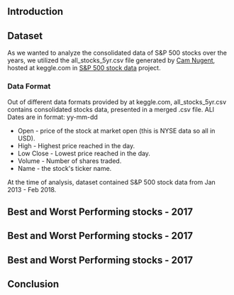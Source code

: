 ## Introduction

## Dataset
As we wanted to analyze the consolidated data of S&P 500 stocks over the years, we utilized the all_stocks_5yr.csv file generated by [Cam Nugent](https://github.com/CNuge), hosted at keggle.com in [S&P 500 stock data](https://www.kaggle.com/camnugent/sandp500) project. 

### Data Format
Out of different data formats provided by at keggle.com, all_stocks_5yr.csv contains consolidated stocks data, presented in a merged .csv file. ALl Dates are in format: yy-mm-dd

- Open - price of the stock at market open (this is NYSE data so all in USD).
- High - Highest price reached in the day.
- Low Close - Lowest price reached in the day.
- Volume - Number of shares traded.
- Name - the stock's ticker name.

At the time of analysis, dataset contained S&P 500 stock data from Jan 2013 - Feb 2018. 

## Best and Worst Performing stocks - 2017

## Best and Worst Performing stocks - 2017

## Best and Worst Performing stocks - 2017

## Conclusion
